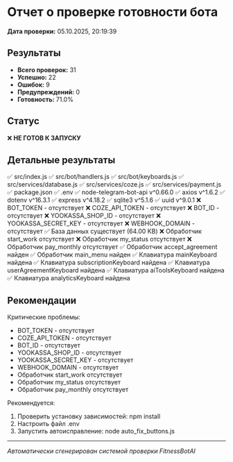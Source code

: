 # Отчет о проверке готовности бота

**Дата проверки:** 05.10.2025, 20:19:39

## Результаты

- **Всего проверок:** 31
- **Успешно:** 22
- **Ошибок:** 9
- **Предупреждений:** 0
- **Готовность:** 71.0%

## Статус

❌ **НЕ ГОТОВ К ЗАПУСКУ**

## Детальные результаты

✅ src/index.js
✅ src/bot/handlers.js
✅ src/bot/keyboards.js
✅ src/services/database.js
✅ src/services/coze.js
✅ src/services/payment.js
✅ package.json
✅ .env
✅ node-telegram-bot-api v^0.66.0
✅ axios v^1.6.2
✅ dotenv v^16.3.1
✅ express v^4.18.2
✅ sqlite3 v^5.1.6
✅ uuid v^9.0.1
❌ BOT_TOKEN - отсутствует
❌ COZE_API_TOKEN - отсутствует
❌ BOT_ID - отсутствует
❌ YOOKASSA_SHOP_ID - отсутствует
❌ YOOKASSA_SECRET_KEY - отсутствует
❌ WEBHOOK_DOMAIN - отсутствует
✅ База данных существует (64.00 KB)
❌ Обработчик start_work отсутствует
❌ Обработчик my_status отсутствует
❌ Обработчик pay_monthly отсутствует
✅ Обработчик accept_agreement найден
✅ Обработчик main_menu найден
✅ Клавиатура mainKeyboard найдена
✅ Клавиатура subscriptionKeyboard найдена
✅ Клавиатура userAgreementKeyboard найдена
✅ Клавиатура aiToolsKeyboard найдена
✅ Клавиатура analyticsKeyboard найдена

## Рекомендации

Критические проблемы:
  - BOT_TOKEN - отсутствует
  - COZE_API_TOKEN - отсутствует
  - BOT_ID - отсутствует
  - YOOKASSA_SHOP_ID - отсутствует
  - YOOKASSA_SECRET_KEY - отсутствует
  - WEBHOOK_DOMAIN - отсутствует
  - Обработчик start_work отсутствует
  - Обработчик my_status отсутствует
  - Обработчик pay_monthly отсутствует

Рекомендуется:
  1. Проверить установку зависимостей: npm install
  2. Настроить файл .env
  3. Запустить автоисправление: node auto_fix_buttons.js

---

*Автоматически сгенерирован системой проверки FitnessBotAI*
